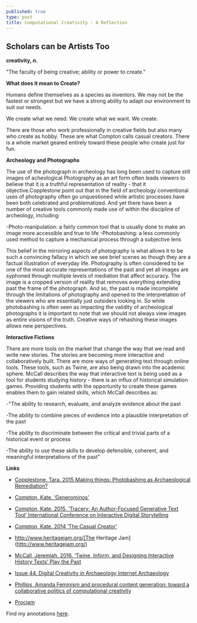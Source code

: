 ```yaml
---
published: true
type: post
title: Computational Creativity - A Reflection
---
```

## Scholars can be Artists Too

**creativity, _n_.**

"The faculty of being creative; ability or power to create."


**What does it mean to Create?**

Humans define themselves as a species as inventors. We may not be the fastest or strongest but we have a strong ability to adapt our environment to suit our needs. 

We create what we need. We create what we want. We create.

There are those who work professionally in creative fields but also many who create as hobby. These are what Compton calls casual creators. There is a whole market geared entirely toward these people who create just for fun. 


**Archeology and Photographs**

The use of the photograph in archeology has long been used to capture still images of acheological Photography as an art form often leads viewers to believe that it is a truthful representation of reality - that it objective.Copplestone point out that in the field of archeology conventional uses of photography often go unquestioned while artistic processes have been both celebrated and problematized. And yet there have been a number of creative tools commonly made use of within the discipline of archeology, including:

-Photo-manipulation: a fairly common tool that is usually done to make an image more accessible and true to life
-Photobashing: a less commonly used method to capture a mechanical process through a subjective lens

This belief in the mirroring aspects of photography is what allows it to be such a convincing fallacy in which we see brief scenes as though they are a factual illustration of everyday life. Photography is often considered to be one of the most accurate representations of the past and yet all images are syphoned through multiple levels of mediation that affect accuracy. The image is a cropped version of reality that removes everything extending past the frame of the photograph. And so, the past is made incomplete through the limitations of photography and opened to the interpretation of the viewers who are essentially just outsiders looking in. So while photobashing is often seen as impacting the validity of archeological photographs it is important to note that we should not always view images as entire visions of the truth. Creative ways of rehashing these images allows new perspectives.

**Interactive Fictions**

There are more tools on the market that change the way that we read and write new stories. The stories are becoming more interactive and collaboratively built. There are more ways of generating text through online tools. These tools, such as Twine, are also being drawn into the academic sphere. McCall describes the way that interactive text is being used as a tool for students studying history - there is an influx of historical simulation games. Providing students with the opportunity to create these games enables them to gain related skills, which McCall describes as:

-"The ability to research, evaluate, and analyze evidence about the past

-The ability to combine pieces of evidence into a plausible interpretation of the past

-The ability to discriminate between the critical and trivial parts of a historical event or process

-The ability to use these skills to develop defensible, coherent, and meaningful interpretations of the past"


**Links**


- [Copplestone, Tara. 2015 Making things: Photobashing as Archaeological Remediation?](http://blog.taracopplestone.co.uk/making-things-photobashing-as-archaeological-remediation/)

- [Compton, Kate. ‘Generominos’](http://www.galaxykate.com/generominos/) 

- [Compton, Kate. 2015. ‘Tracery: An Author-Focused Generative Text Tool’ International Conference on Interactive Digital Storytelling](https://link.springer.com/chapter/10.1007/978-3-319-27036-4_14) 

- [Compton, Kate. 2014 ‘The Casual Creator’](http://www.casualcreator.com/blog/) 

- http://www.heritagejam.org/[The Heritage Jam](http://www.heritagejam.org/)

- [McCall, Jeremiah. 2016. ‘Twine, Inform, and Designing Interactive History Texts’ Play the Past](http://www.playthepast.org/?p=5739)

- [Issue 44. Digital Creativity in Archaeology Internet Archaeology](http://intarch.ac.uk/journal/issue44/)

- [Phillips, Amanda Feminism and procedural content generation: toward a collaborative politics of computational creativity](http://dx.doi.org/10.1080/14626268.2016.1147469)

- [Procjam](https://itch.io/jam/procjam)

Find my annotations [here](https://hypothes.is/groups/9ZoPkNzN/dhcu?q=user%3Akirstenbussiere).


